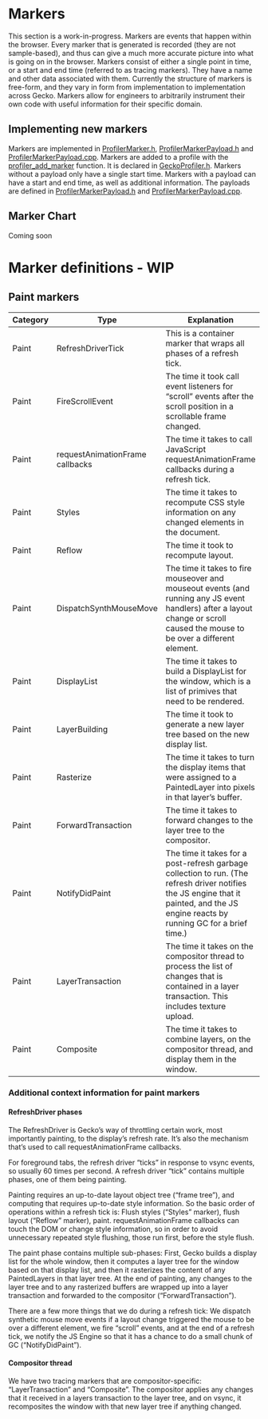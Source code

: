 # Markers

This section is a work-in-progress. Markers are events that happen within the browser. Every marker that is generated is recorded (they are not sample-based), and thus can give a much more accurate picture into what is going on in the browser. Markers consist of either a single point in time, or a start and end time (referred to as tracing markers). They have a name and other data associated with them. Currently the structure of markers is free-form, and they vary in form from implementation to implementation across Gecko. Markers allow for engineers to arbitrarily instrument their own code with useful information for their specific domain.

## Implementing new markers

Markers are implemented in [ProfilerMarker.h], [ProfilerMarkerPayload.h] and
[ProfilerMarkerPayload.cpp].
Markers are added to a profile with the [profiler_add_marker] function.
It is declared in [GeckoProfiler.h].
Markers without a payload only have a single start time.
Markers with a payload can have a start and end time, as well as additional
information.
The payloads are defined in [ProfilerMarkerPayload.h] and
[ProfilerMarkerPayload.cpp].

[ProfilerMarker.h]: http://searchfox.org/mozilla-central/source/tools/profiler/core/ProfilerMarker.h
[ProfilerMarkerPayload.h]: http://searchfox.org/mozilla-central/source/tools/profiler/public/ProfilerMarkerPayload.h
[ProfilerMarkerPayload.cpp]: http://searchfox.org/mozilla-central/source/tools/profiler/core/ProfilerMarkerPayload.cpp
[GeckoProfiler.h]: http://searchfox.org/mozilla-central/source/tools/profiler/public/GeckoProfiler.h
[profiler_add_marker]: http://searchfox.org/mozilla-central/rev/5e1e8d2f244bd8c210a578ff1f65c3b720efe34e/tools/profiler/public/GeckoProfiler.h#368-378

## Marker Chart

Coming soon

# Marker definitions - WIP

## Paint markers

| Category | Type                            | Explanation                                                                                                                                                                           |
| -------- | ------------------------------- | ------------------------------------------------------------------------------------------------------------------------------------------------------------------------------------- |
| Paint    | RefreshDriverTick               | This is a container marker that wraps all phases of a refresh tick.                                                                                                                   |
| Paint    | FireScrollEvent                 | The time it took call event listeners for “scroll” events after the scroll position in a scrollable frame changed.                                                                    |
| Paint    | requestAnimationFrame callbacks | The time it takes to call JavaScript requestAnimationFrame callbacks during a refresh tick.                                                                                           |
| Paint    | Styles                          | The time it takes to recompute CSS style information on any changed elements in the document.                                                                                         |
| Paint    | Reflow                          | The time it took to recompute layout.                                                                                                                                                 |
| Paint    | DispatchSynthMouseMove          | The time it takes to fire mouseover and mouseout events (and running any JS event handlers) after a layout change or scroll caused the mouse to be over a different element.          |
| Paint    | DisplayList                     | The time it takes to build a DisplayList for the window, which is a list of primives that need to be rendered.                                                                        |
| Paint    | LayerBuilding                   | The time it took to generate a new layer tree based on the new display list.                                                                                                          |
| Paint    | Rasterize                       | The time it takes to turn the display items that were assigned to a PaintedLayer into pixels in that layer’s buffer.                                                                  |
| Paint    | ForwardTransaction              | The time it takes to forward changes to the layer tree to the compositor.                                                                                                             |
| Paint    | NotifyDidPaint                  | The time it takes for a post-refresh garbage collection to run. (The refresh driver notifies the JS engine that it painted, and the JS engine reacts by running GC for a brief time.) |
| Paint    | LayerTransaction                | The time it takes on the compositor thread to process the list of changes that is contained in a layer transaction. This includes texture upload.                                     |
| Paint    | Composite                       | The time it takes to combine layers, on the compositor thread, and display them in the window.                                                                                        |

### Additional context information for paint markers

#### RefreshDriver phases

The RefreshDriver is Gecko’s way of throttling certain work, most importantly painting, to the display’s refresh rate. It’s also the mechanism that’s used to call requestAnimationFrame callbacks.

For foreground tabs, the refresh driver “ticks” in response to vsync events, so usually 60 times per second. A refresh driver “tick” contains multiple phases, one of them being painting.

Painting requires an up-to-date layout object tree (“frame tree”), and computing that requires up-to-date style information. So the basic order of operations within a refresh tick is: Flush styles (“Styles” marker), flush layout (“Reflow” marker), paint. requestAnimationFrame callbacks can touch the DOM or change style information, so in order to avoid unnecessary repeated style flushing, those run first, before the style flush.

The paint phase contains multiple sub-phases: First, Gecko builds a display list for the whole window, then it computes a layer tree for the window based on that display list, and then it rasterizes the content of any PaintedLayers in that layer tree. At the end of painting, any changes to the layer tree and to any rasterized buffers are wrapped up into a layer transaction and forwarded to the compositor (“ForwardTransaction”).

There are a few more things that we do during a refresh tick: We dispatch synthetic mouse move events if a layout change triggered the mouse to be over a different element, we fire “scroll” events, and at the end of a refresh tick, we notify the JS Engine so that it has a chance to do a small chunk of GC (“NotifyDidPaint”).

#### Compositor thread

We have two tracing markers that are compositor-specific: “LayerTransaction” and “Composite”.
The compositor applies any changes that it received in a layers transaction to the layer tree, and on vsync, it recomposites the window with that new layer tree if anything changed.
